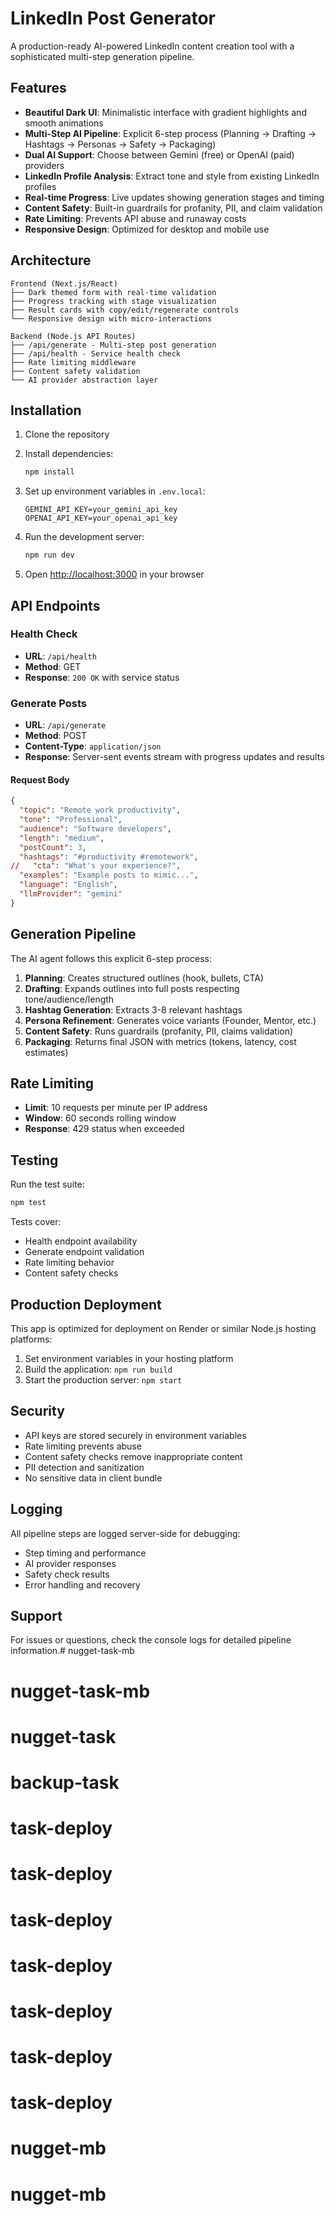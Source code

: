 # LinkedIn Post Generator

A production-ready AI-powered LinkedIn content creation tool with a sophisticated multi-step generation pipeline.

## Features

- **Beautiful Dark UI**: Minimalistic interface with gradient highlights and smooth animations
- **Multi-Step AI Pipeline**: Explicit 6-step process (Planning → Drafting → Hashtags → Personas → Safety → Packaging)
- **Dual AI Support**: Choose between Gemini (free) or OpenAI (paid) providers
- **LinkedIn Profile Analysis**: Extract tone and style from existing LinkedIn profiles
- **Real-time Progress**: Live updates showing generation stages and timing
- **Content Safety**: Built-in guardrails for profanity, PII, and claim validation
- **Rate Limiting**: Prevents API abuse and runaway costs
- **Responsive Design**: Optimized for desktop and mobile use

## Architecture

```
Frontend (Next.js/React)
├── Dark themed form with real-time validation
├── Progress tracking with stage visualization
├── Result cards with copy/edit/regenerate controls
└── Responsive design with micro-interactions

Backend (Node.js API Routes)
├── /api/generate - Multi-step post generation
├── /api/health - Service health check
├── Rate limiting middleware
├── Content safety validation
└── AI provider abstraction layer
```

## Installation

1. Clone the repository
2. Install dependencies:
   ```bash
   npm install
   ```

3. Set up environment variables in `.env.local`:
   ```
   GEMINI_API_KEY=your_gemini_api_key
   OPENAI_API_KEY=your_openai_api_key
   ```

4. Run the development server:
   ```bash
   npm run dev
   ```

5. Open [http://localhost:3000](http://localhost:3000) in your browser

## API Endpoints

### Health Check
- **URL**: `/api/health`
- **Method**: GET
- **Response**: `200 OK` with service status

### Generate Posts
- **URL**: `/api/generate`
- **Method**: POST
- **Content-Type**: `application/json`
- **Response**: Server-sent events stream with progress updates and results

#### Request Body
```json
{
  "topic": "Remote work productivity",
  "tone": "Professional",
  "audience": "Software developers",
  "length": "medium",
  "postCount": 3,
  "hashtags": "#productivity #remotework",
//   "cta": "What's your experience?",
  "examples": "Example posts to mimic...",
  "language": "English",
  "llmProvider": "gemini"
}
```

## Generation Pipeline

The AI agent follows this explicit 6-step process:

1. **Planning**: Creates structured outlines (hook, bullets, CTA)
2. **Drafting**: Expands outlines into full posts respecting tone/audience/length
3. **Hashtag Generation**: Extracts 3-8 relevant hashtags
4. **Persona Refinement**: Generates voice variants (Founder, Mentor, etc.)
5. **Content Safety**: Runs guardrails (profanity, PII, claims validation)
6. **Packaging**: Returns final JSON with metrics (tokens, latency, cost estimates)

## Rate Limiting

- **Limit**: 10 requests per minute per IP address
- **Window**: 60 seconds rolling window
- **Response**: 429 status when exceeded

## Testing

Run the test suite:
```bash
npm test
```

Tests cover:
- Health endpoint availability
- Generate endpoint validation
- Rate limiting behavior
- Content safety checks

## Production Deployment

This app is optimized for deployment on Render or similar Node.js hosting platforms:

1. Set environment variables in your hosting platform
2. Build the application: `npm run build`
3. Start the production server: `npm start`

## Security

- API keys are stored securely in environment variables
- Rate limiting prevents abuse
- Content safety checks remove inappropriate content
- PII detection and sanitization
- No sensitive data in client bundle

## Logging

All pipeline steps are logged server-side for debugging:
- Step timing and performance
- AI provider responses
- Safety check results
- Error handling and recovery

## Support

For issues or questions, check the console logs for detailed pipeline information.# nugget-task-mb
# nugget-task-mb
# nugget-task
# backup-task
# task-deploy
# task-deploy
# task-deploy
# task-deploy
# task-deploy
# task-deploy
# task-deploy
# nugget-mb
# nugget-mb

